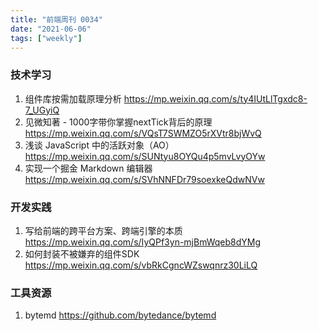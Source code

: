 ```yaml
---
title: "前端周刊 0034"
date: "2021-06-06"
tags: ["weekly"]
---
```


### 技术学习
1. 组件库按需加载原理分析 https://mp.weixin.qq.com/s/ty4IUtLlTgxdc8-7_UGyiQ
2. 见微知著 - 1000字带你掌握nextTick背后的原理 https://mp.weixin.qq.com/s/VQsT7SWMZO5rXVtr8bjWvQ
3. 浅谈 JavaScript 中的活跃对象（AO） https://mp.weixin.qq.com/s/SUNtyu8OYQu4p5mvLvyOYw
4. 实现一个掘金 Markdown 编辑器 https://mp.weixin.qq.com/s/SVhNNFDr79soexkeQdwNVw

### 开发实践
1. 写给前端的跨平台方案、跨端引擎的本质 https://mp.weixin.qq.com/s/IyQPf3yn-mjBmWqeb8dYMg
2. 如何封装不被嫌弃的组件SDK https://mp.weixin.qq.com/s/vbRkCgncWZswqnrz30LiLQ

### 工具资源
1. bytemd https://github.com/bytedance/bytemd